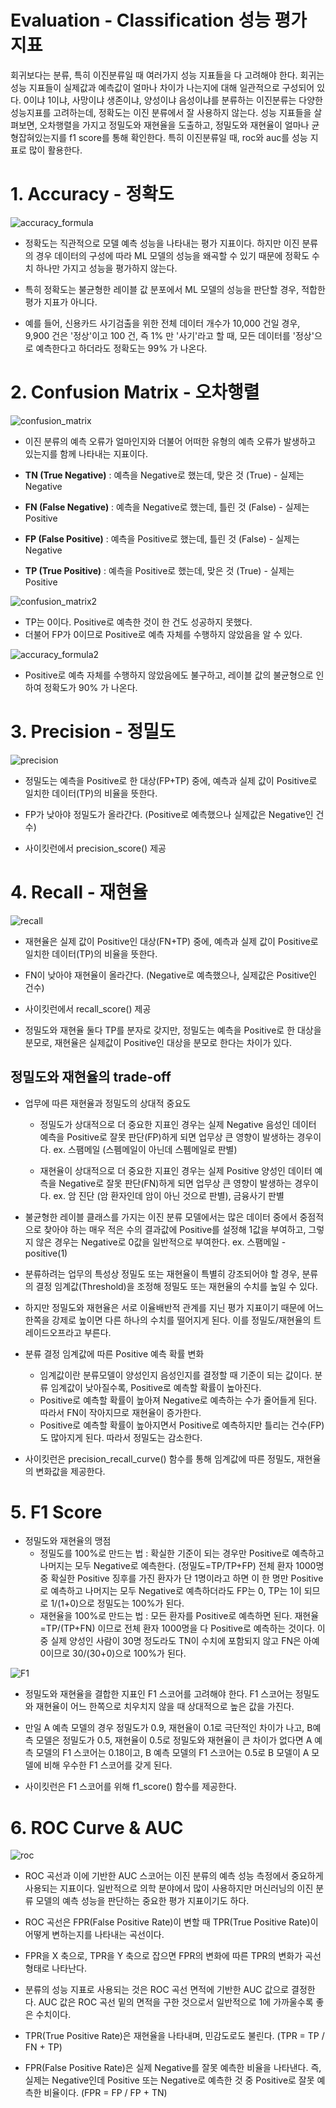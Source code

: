 # Evaluation - Classification 성능 평가 지표
회귀보다는 분류, 특히 이진분류일 때 여러가지 성능 지표들을 다 고려해야 한다. 회귀는 성능 지표들이 실제값과 예측값이 얼마나 차이가 나는지에 대해 일관적으로 구성되어 있다. 0이냐 1이냐, 사망이냐 생존이냐, 양성이냐 음성이냐를 분류하는 이진분류는 다양한 성능지표를 고려하는데, 정확도는 이진 분류에서 잘 사용하지 않는다. 성능 지표들을 살펴보면, 오차행렬을 가지고 정밀도와 재현율을 도출하고, 정밀도와 재현율이 얼마나 균형잡혀있는지를 f1 score를 통해 확인한다. 특히 이진분류일 때, roc와 auc를 성능 지표로 많이 활용한다.  

# 1. Accuracy - 정확도  
![accuracy_formula](https://user-images.githubusercontent.com/58073455/73163518-804eb200-4133-11ea-9006-142a508372c4.PNG)

* 정확도는 직관적으로 모델 예측 성능을 나타내는 평가 지표이다. 하지만 이진 분류의 경우 데이터의 구성에 따라 ML 모델의 성능을 왜곡할 수 있기 때문에 정확도 수치 하나만 가지고 성능을 평가하지 않는다.  

* 특히 정확도는 불균형한 레이블 값 분포에서 ML 모델의 성능을 판단할 경우, 적합한 평가 지표가 아니다.  

* 예를 들어, 신용카드 사기검출을 위한 전체 데이터 개수가 10,000 건일 경우, 9,900 건은 '정상'이고 100 건, 즉 1% 만 '사기'라고 할 때, 모든 데이터를 '정상'으로 예측한다고 하더라도 정확도는 99% 가 나온다.  


# 2. Confusion Matrix - 오차행렬  
![confusion_matrix](https://user-images.githubusercontent.com/58073455/73163888-2ef2f280-4134-11ea-8f08-89c49881521d.PNG)

* 이진 분류의 예측 오류가 얼마인지와 더불어 어떠한 유형의 예측 오류가 발생하고 있는지를 함께 나타내는 지표이다.  

* **TN (True Negative)** : 예측을 Negative로 했는데, 맞은 것 (True) - 실제는 Negative  
* **FN (False Negative)** : 예측을 Negative로 했는데, 틀린 것 (False) - 실제는 Positive  
* **FP (False Positive)** : 예측을 Positive로 했는데, 틀린 것 (False) - 실제는 Negative  
* **TP (True Positive)** : 예측을 Positive로 했는데, 맞은 것 (True) - 실제는 Positive  

![confusion_matrix2](https://user-images.githubusercontent.com/58073455/73164834-0cfa6f80-4136-11ea-98e4-c74dd9c32217.PNG)

* TP는 0이다. Positive로 예측한 것이 한 건도 성공하지 못했다.
* 더불어 FP가 0이므로 Positive로 예측 자체를 수행하지 않았음을 알 수 있다.

![accuracy_formula2](https://user-images.githubusercontent.com/58073455/73164948-4337ef00-4136-11ea-9b4f-9753f4043027.PNG)

* Positive로 예측 자체를 수행하지 않았음에도 불구하고, 레이블 값의 불균형으로 인하여 정확도가 90% 가 나온다.


# 3. Precision - 정밀도
![precision](https://user-images.githubusercontent.com/58073455/73165189-b04b8480-4136-11ea-883d-855a0ac1daa3.PNG)

* 정밀도는 예측을 Positive로 한 대상(FP+TP) 중에, 예측과 실제 값이 Positive로 일치한 데이터(TP)의 비율을 뜻한다.  

* FP가 낮아야 정밀도가 올라간다. (Positive로 예측했으나 실제값은 Negative인 건수)  

* 사이킷런에서 precision_score() 제공  


# 4. Recall - 재현율
![recall](https://user-images.githubusercontent.com/58073455/73165300-e5f06d80-4136-11ea-801f-0eacbd3b3fa5.PNG)

* 재현율은 실제 값이 Positive인 대상(FN+TP) 중에, 예측과 실제 값이 Positive로 일치한 데이터(TP)의 비율을 뜻한다.

* FN이 낮아야 재현율이 올라간다. (Negative로 예측했으나, 실제값은 Positive인 건수)

* 사이킷런에서 recall_score() 제공  

* 정밀도와 재현율 둘다 TP를 분자로 갖지만, 정밀도는 예측을 Positive로 한 대상을 분모로, 재현율은 실제값이 Positive인 대상을 분모로 한다는 차이가 있다.  


## 정밀도와 재현율의 trade-off
* 업무에 따른 재현율과 정밀도의 상대적 중요도  
  - 정밀도가 상대적으로 더 중요한 지표인 경우는 실제 Negative 음성인 데이터 예측을 Positive로 잘못 판단(FP)하게 되면 업무상 큰 영향이 발생하는 경우이다. ex. 스팸메일 (스펨메일이 아닌데 스펨메일로 판별)  
 
  - 재현율이 상대적으로 더 중요한 지표인 경우는 실제 Positive 양성인 데이터 예측을 Negative로 잘못 판단(FN)하게 되면 업무상 큰 영향이 발생하는 경우이다. ex. 암 진단 (암 환자인데 암이 아닌 것으로 판별), 금융사기 판별  

* 불균형한 레이블 클래스를 가지는 이진 분류 모델에서는 많은 데이터 중에서 중점적으로 찾아야 하는 매우 적은 수의 결과값에 Positive를 설정해 1값을 부여하고, 그렇지 않은 경우는 Negative로 0값을 일반적으로 부여한다. ex. 스팸메일 - positive(1)  

* 분류하려는 업무의 특성상 정밀도 또는 재현율이 특별히 강조되어야 할 경우, 분류의 결정 임계값(Threshold)을 조정해 정밀도 또는 재현율의 수치를 높일 수 있다.  

* 하지만 정밀도와 재현율은 서로 이율배반적 관계를 지닌 평가 지표이기 때문에 어느 한쪽을 강제로 높이면 다른 하나의 수치를 떨어지게 된다. 이를 정밀도/재현율의 트레이드오프라고 부른다.  

* 분류 결정 임계값에 따른 Positive 예측 확률 변화
  - 임계값이란 분류모델이 양성인지 음성인지를 결정할 때 기준이 되는 값이다. 분류 임계값이 낮아질수록, Positive로 예측할 확률이 높아진다.
  - Positive로 예측할 확률이 높아져 Negative로 예측하는 수가 줄어들게 된다. 따라서 FN이 작아지므로 재현율이 증가한다.
  - Positive로 예측할 확률이 높아지면서 Positive로 예측하지만 틀리는 건수(FP)도 많아지게 된다. 따라서 정밀도는 감소한다.

* 사이킷런은 precision_recall_curve() 함수를 통해 임계값에 따른 정밀도, 재현율의 변화값을 제공한다.  


# 5. F1 Score  
* 정밀도와 재현율의 맹점
  - 정밀도를 100%로 만드는 법 : 확실한 기준이 되는 경우만 Positive로 예측하고 나머지는 모두 Negative로 예측한다. (정밀도=TP/TP+FP) 전체 환자 1000명 중 확실한 Positive 징후를 가진 환자가 단 1명이라고 하면 이 한 명만 Positive로 예측하고 나머지는 모두 Negative로 예측하더라도 FP는 0, TP는 1이 되므로 1/(1+0)으로 정밀도는 100%가 된다.  
  - 재현율을 100%로 만드는 법 : 모든 환자를 Positive로 예측하면 된다. 재현율=TP/(TP+FN) 이므로 전체 환자 1000명을 다 Positive로 예측하는 것이다. 이중 실제 양성인 사람이 30명 정도라도 TN이 수치에 포함되지 않고 FN은 아예 0이므로 30/(30+0)으로 100%가 된다.

![F1](https://user-images.githubusercontent.com/58073455/73169457-75018380-413f-11ea-94e7-016b1dfb22ec.PNG)

* 정밀도와 재현율을 결합한 지표인 F1 스코어를 고려해야 한다. F1 스코어는 정밀도와 재현율이 어느 한쪽으로 치우치지 않을 때 상대적으로 높은 값을 가진다.

* 만일 A 예측 모델의 경우 정밀도가 0.9, 재현율이 0.1로 극단적인 차이가 나고, B예측 모델은 정밀도가 0.5, 재현율이 0.5로 정밀도와 재현율이 큰 차이가 없다면 A 예측 모델의 F1 스코어는 0.18이고, B 예측 모델의 F1 스코어는 0.5로 B 모델이 A 모델에 비해 우수한 F1 스코어를 갖게 된다.

* 사이킷런은 F1 스코어를 위해 f1_score() 함수를 제공한다.


# 6. ROC Curve & AUC
![roc](https://user-images.githubusercontent.com/58073455/73170994-0d4d3780-4143-11ea-8ddf-8ab7567e072c.PNG)

* ROC 곡선과 이에 기반한 AUC 스코어는 이진 분류의 예측 성능 측정에서 중요하게 사용되는 지표이다. 일반적으로 의학 분야에서 많이 사용하지만 머신러닝의 이진 분류 모델의 예측 성능을 판단하는 중요한 평가 지표이기도 하다.

* ROC 곡선은 FPR(False Positive Rate)이 변할 때 TPR(True Positive Rate)이 어떻게 변하는지를 나타내는 곡선이다.

* FPR을 X 축으로, TPR을 Y 축으로 잡으면 FPR의 변화에 따른 TPR의 변화가 곡선 형태로 나타난다.

* 분류의 성능 지표로 사용되는 것은 ROC 곡선 면적에 기반한 AUC 값으로 결정한다. AUC 값은 ROC 곡선 밑의 면적을 구한 것으로서 일반적으로 1에 가까울수록 좋은 수치이다.

* TPR(True Positive Rate)은 재현율을 나타내며, 민감도로도 불린다. (TPR = TP / FN + TP)

* FPR(False Positive Rate)은 실제 Negative를 잘못 예측한 비율을 나타낸다. 즉, 실제는 Negative인데 Positive 또는 Negative로 예측한 것 중 Positive로 잘못 예측한 비율이다. (FPR = FP / FP + TN)




